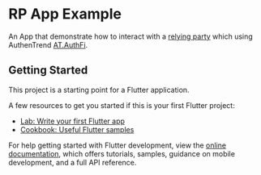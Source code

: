 # RP App Example

An App that demonstrate how to interact with a [relying party](https://github.com/AuthenTrend/relying_party_example) which using AuthenTrend [AT.AuthFi](https://authentrend.com/at-authfi/).

## Getting Started

This project is a starting point for a Flutter application.

A few resources to get you started if this is your first Flutter project:

- [Lab: Write your first Flutter app](https://docs.flutter.dev/get-started/codelab)
- [Cookbook: Useful Flutter samples](https://docs.flutter.dev/cookbook)

For help getting started with Flutter development, view the
[online documentation](https://docs.flutter.dev/), which offers tutorials,
samples, guidance on mobile development, and a full API reference.
